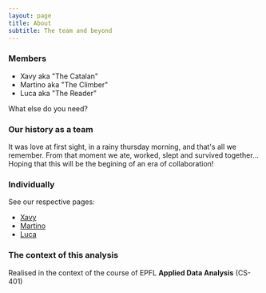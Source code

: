 ```yaml
---
layout: page
title: About
subtitle: The team and beyond
---
```

### Members
* Xavy aka "The Catalan"
* Martino aka "The Climber"
* Luca aka "The Reader"

What else do you need?

### Our history as a team

It was love at first sight, in a rainy thursday morning, and that's all we remember. From that moment we ate, worked, slept and survived together... Hoping that this will be the begining of an era of collaboration!

### Individually

See our respective pages:
* [Xavy](https://people.epfl.ch/xavier.gilcompanys?lang=en)
* [Martino](https://people.epfl.ch/martino.milani?lang=en)
* [Luca](https://people.epfl.ch/luca.zampieri?lang=en)

### The context of this analysis

Realised in the context of the course of EPFL **Applied Data Analysis** (CS-401)
